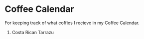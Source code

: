 # Coffee Calendar
For keeping track of what coffies I recieve in my Coffee Calendar.
1. Costa Rican Tarrazu
